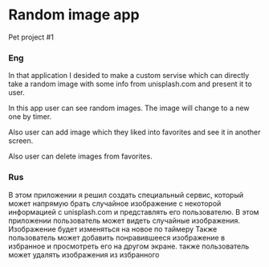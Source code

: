 # Random image app
Pet project #1

<h3>Eng</h3>
<p>In that application I desided to make a custom servise which can directly take a random image with some info from unisplash.com and present it to user.</p>
<p>In this app user can see random images. The image will change to a new one by timer.</p>
<p>Also user can add image which they liked into favorites and see it in another screen.</p>
<p>Also user can delete images from favorites.</p>

<h3>Rus</h3>
В этом приложении я решил создать специальный сервис, который может напрямую брать случайное изображение с некоторой информацией с unisplash.com и представлять его пользователю.
В этом приложении пользователь может видеть случайные изображения. Изображение будет изменяться на новое по таймеру
Также пользователь может добавить понравившееся изображение в избранное и просмотреть его на другом экране.
также пользователь может удалять изображения из избранного
